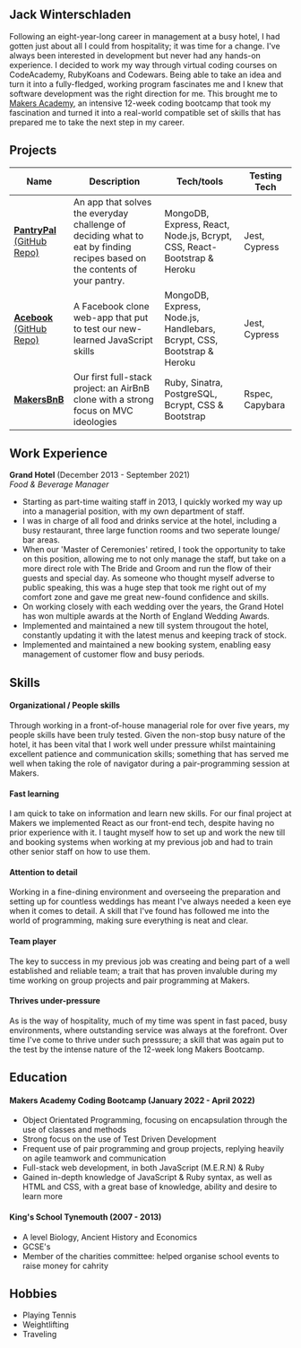 ## Jack Winterschladen

Following an eight-year-long career in management at a busy hotel, I had gotten just about all I could from hospitality; it was time for a change. 
I've always been interested in development but never had any hands-on experience. I decided to work my way through virtual coding courses on CodeAcademy,
RubyKoans and Codewars. Being able to take an idea and turn it into a fully-fledged, working program fascinates me and I knew that software development
was the right direction for me. This brought me to [Makers Academy](https://makers.tech/hire/), an intensive 12-week coding bootcamp that took my fascination and turned it into a
real-world compatible set of skills that has prepared me to take the next step in my career.


## Projects

| Name                         |    Description      | Tech/tools        | Testing Tech |
| ---------------------------- |  -----------------  | ----------------- | ------------ |
| [**PantryPal**](https://pantrypal2022.herokuapp.com/) <br/> [(GitHub Repo)](https://github.com/EdCope/pantrypal)| An app that solves the everyday challenge of deciding what to eat by finding recipes based on the contents of your pantry. | MongoDB, Express, React, Node.js, Bcrypt, CSS, React-Bootstrap & Heroku | Jest, Cypress |
| [**Acebook**](https://makerverse.herokuapp.com/) <br/> [(GitHub Repo)](https://github.com/nyahehnagi/acebook-makerverse)| A Facebook clone web-app that put to test our new-learned JavaScript skills | MongoDB, Express, Node.js, Handlebars, Bcrypt, CSS, Bootstrap & Heroku | Jest, Cypress |
| [**MakersBnB**](https://github.com/nelsonclaire/Makersbnb)| Our first full-stack project: an AirBnB clone with a strong focus on MVC ideologies | Ruby, Sinatra, PostgreSQL, Bcrypt, CSS & Bootstrap | Rspec, Capybara |


## Work Experience

**Grand Hotel** (December 2013 - September 2021)  
_Food & Beverage Manager_

- Starting as part-time waiting staff in 2013, I quickly worked my way up into a managerial position, with my own department of staff.
- I was in charge of all food and drinks service at the hotel, including a busy restaurant, three large function rooms and two seperate lounge/ bar areas.
- When our 'Master of Ceremonies' retired, I took the opportunity to take on this position, allowing me to not only manage the staff,
  but take on a more direct role with The Bride and Groom and run the flow of their guests and special day. As someone who thought myself adverse to public speaking,
  this was a huge step that took me right out of my comfort zone and gave me great new-found confidence and skills.
- On working closely with each wedding over the years, the Grand Hotel has won multiple awards at the North of England Wedding Awards.
- Implemented and maintained a new till system througout the hotel, constantly updating it with the latest menus and keeping track of stock.
- Implemented and maintained a new booking system, enabling easy management of customer flow and busy periods. 


## Skills

#### Organizational / People skills 

Through working in a front-of-house managerial role for over five years, my people skills have been truly tested.
Given the non-stop busy nature of the hotel, it has been vital that I work well under pressure whilst maintaining excellent
patience and communication skills; something that has served me well when taking the role of navigator during a pair-programming session at Makers. 

#### Fast learning

I am quick to take on information and learn new skills. For our final project at Makers we implemented React as our front-end tech, despite having no prior experience with it. I taught myself how to set up and work the new till and booking systems when working at my previous job and had to train other senior staff on how to use them.

#### Attention to detail

Working in a fine-dining environment and overseeing the preparation and setting up for countless weddings has meant I've always needed a keen eye when it comes to detail. A skill that I've found has followed me into the world of programming, making sure everything is neat and clear.

#### Team player

The key to success in my previous job was creating and being part of a well established and reliable team; a trait that has proven invaluble during my time working on group projects and pair programming at Makers.

#### Thrives under-pressure

As is the way of hospitality, much of my time was spent in fast paced, busy environments, where outstanding service was always at the forefront.
Over time I've come to thrive under such presssure; a skill that was again put to the test by the intense nature of the 12-week long Makers Bootcamp.


## Education

#### Makers Academy Coding Bootcamp (January 2022 - April 2022)
- Object Orientated Programming, focusing on encapsulation through the use of classes and methods  
- Strong focus on the use of Test Driven Development
- Frequent use of pair programming and group projects, replying heavily on agile teamwork and communication
- Full-stack web development, in both JavaScript (M.E.R.N) & Ruby
- Gained in-depth knowledge of JavaScript & Ruby syntax, as well as HTML and CSS, with a great base of knowledge, ability and desire to learn more

#### King's School Tynemouth (2007 - 2013)

- A level Biology, Ancient History and Economics
- GCSE's
- Member of the charities committee: helped organise school events to raise money for cahrity


## Hobbies

- Playing Tennis
- Weightlifting
- Traveling 
